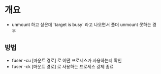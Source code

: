 # 개요
 - unmount 하고 싶은데 'target is busy' 라고 나오면서 폴더 unmount 못하는 경우

## 방법
 - fuser -cu [마운트 경로] 로 어떤 프로세스가 사용하는지 확인
 - fuser -ck [마운트 경로] 로 사용하는 프로세스 강제 종료

